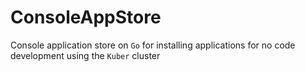 # ConsoleAppStore
Console application store on `Go` for installing applications for no code development using the `Kuber` cluster
